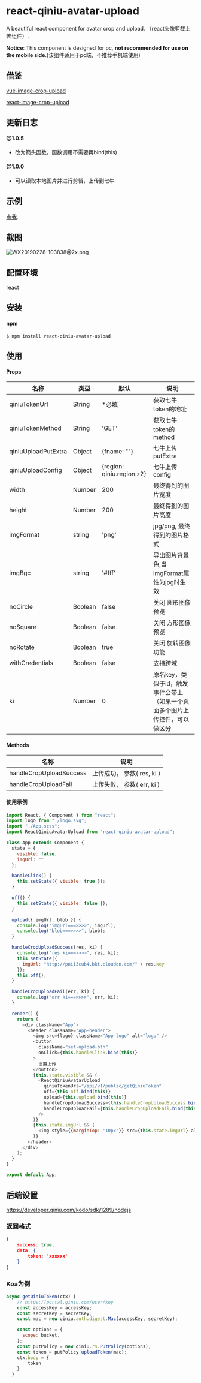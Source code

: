 # react-qiniu-avatar-upload

A beautiful react component for avatar crop and upload. （react头像剪裁上传组件）.

**Notice**: This component is designed for pc, **not recommended for use on the mobile side**.(该组件适用于pc端，不推荐手机端使用)

## 借鉴
[vue-image-crop-upload](https://github.com/dai-siki/vue-image-crop-upload)

[react-image-crop-upload](https://github.com/masongzhi/react-image-crop-upload)

## 更新日志
#### @1.0.5
- 改为箭头函数，函数调用不需要再bind(this)

#### @1.0.0
- 可以读取本地图片并进行剪辑，上传到七牛

## 示例
[点我](http://react-qiniu-avatar-upload.masongzhi.cn).

## 截图
![WX20190228-103838@2x.png](https://user-gold-cdn.xitu.io/2019/2/28/16933ae6d78d03c3?w=1240&h=777&f=png&s=195290)

## 配置环境
react


## 安装
#### npm
```shell
$ npm install react-qiniu-avatar-upload
```


## 使用
#### Props
| 名称              | 类型               | 默认             | 说明                                         |
| ----------------| ---------------- | ---------------| ------------------------------------------|
| qiniuTokenUrl             | String            |   *必填                | 获取七牛token的地址    |
| qiniuTokenMethod             | String            |   'GET'                | 获取七牛token的method    |
| qiniuUploadPutExtra             | Object            |   {fname: ""}                | 七牛上传putExtra    |
| qiniuUploadConfig             | Object            |   {region: qiniu.region.z2}                | 七牛上传config     |
| width             | Number            |   200                | 最终得到的图片宽度     |
| height             | Number            |  200                 | 最终得到的图片高度   |
| imgFormat             | string            | 'png'                  | jpg/png, 最终得到的图片格式    |
| imgBgc             | string            | '#fff'                  | 导出图片背景色,当imgFormat属性为jpg时生效   |
| noCircle            | Boolean              | false             | 关闭 圆形图像预览 |
| noSquare            | Boolean              | false             | 关闭 方形图像预览 |
| noRotate            | Boolean              | true             | 关闭 旋转图像功能 |
| withCredentials          | Boolean             | false         | 支持跨域 |
| ki          | Number             | 0         | 原名key，类似于id，触发事件会带上（如果一个页面多个图片上传控件，可以做区分 |

#### Methods
| 名称              | 说明                                         |
| ----------------| ------------------------------------------|
| handleCropUploadSuccess | 上传成功， 参数( res, ki )    |
| handleCropUploadFail    | 上传失败， 参数( err, ki )    |

#### 使用示例
```js
import React, { Component } from "react";
import logo from "./logo.svg";
import "./App.scss";
import ReactQiniuAvatarUpload from "react-qiniu-avatar-upload";

class App extends Component {
  state = {
    visible: false,
    imgUrl: ""
  };

  handleClick() {
    this.setState({ visible: true });
  }

  off() {
    this.setState({ visible: false });
  }

  upload({ imgUrl, blob }) {
    console.log("imgUrl===>>>>", imgUrl);
    console.log("blob===>>>>", blob);
  }

  handleCropUploadSuccess(res, ki) {
    console.log("res ki===>>>>", res, ki);
    this.setState({
      imgUrl: "http://pnii3cub4.bkt.clouddn.com/" + res.key
    });
    this.off();
  }

  handleCropUploadFail(err, ki) {
    console.log("err ki===>>>>", err, ki);
  }

  render() {
    return (
      <div className="App">
        <header className="App-header">
          <img src={logo} className="App-logo" alt="logo" />
          <button
            className="set-upload-btn"
            onClick={this.handleClick.bind(this)}
          >
            设置上传
          </button>
          {this.state.visible && (
            <ReactQiniuAvatarUpload
              qiniuTokenUrl="/api/v1/public/getQiniuToken"
              off={this.off.bind(this)}
              upload={this.upload.bind(this)}
              handleCropUploadSuccess={this.handleCropUploadSuccess.bind(this)}
              handleCropUploadFail={this.handleCropUploadFail.bind(this)}
            />
          )}
          {this.state.imgUrl && (
            <img style={{marginTop: '10px'}} src={this.state.imgUrl} alt="七牛上传图片" />
          )}
        </header>
      </div>
    );
  }
}

export default App;

```

## 后端设置
https://developer.qiniu.com/kodo/sdk/1289/nodejs

### 返回格式
```json
{
    success: true,
    data: {
        token: 'xxxxxx'
    }
}
```
### Koa为例
```js
async getQiniuToken(ctx) {
    // https://portal.qiniu.com/user/key
    const accessKey = accessKey;
    const secretKey = secretKey;
    const mac = new qiniu.auth.digest.Mac(accessKey, secretKey);

    const options = {
      scope: bucket,
    };
    const putPolicy = new qiniu.rs.PutPolicy(options);
    const token = putPolicy.uploadToken(mac);
    ctx.body = {
        token
    }
  }
```
